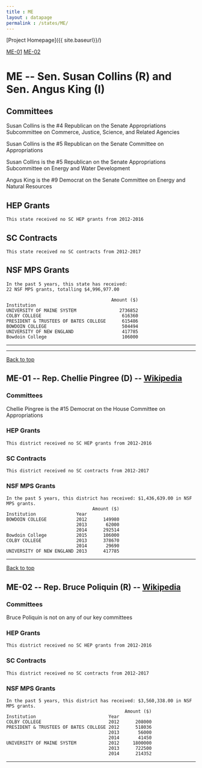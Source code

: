 ```yaml
---
title : ME
layout : datapage
permalink : /states/ME/
---
```

<a name="top"></a>
[Project Homepage]({{ site.baseurl}}/)


[ME-01](#ME-01)  [ME-02](#ME-02)  

# ME -- Sen. Susan Collins (R) and  Sen. Angus King (I)
## Committees
Susan Collins is the #4 Republican on the Senate Appropriations Subcommittee on Commerce, Justice, Science, and Related Agencies 

Susan Collins is the #5 Republican on the Senate Committee on Appropriations 

Susan Collins is the #5 Republican on the Senate Appropriations Subcommittee on Energy and Water Development 

Angus King is the #9 Democrat on the Senate Committee on Energy and Natural Resources 

## HEP Grants
```
This state received no SC HEP grants from 2012-2016
```
## SC Contracts
```
This state received no SC contracts from 2012-2017
```
## NSF MPS Grants
```
In the past 5 years, this state has received:
22 NSF MPS grants, totalling $4,996,977.00
 
                                       Amount ($)
Institution                                      
UNIVERSITY OF MAINE SYSTEM                2736852
COLBY COLLEGE                              616360
PRESIDENT & TRUSTEES OF BATES COLLEGE      615486
BOWDOIN COLLEGE                            504494
UNIVERSITY OF NEW ENGLAND                  417785
Bowdoin College                            106000
```
---
---
<a name="ME-01"></a>
[Back to top](#top)
## ME-01 -- Rep. Chellie Pingree (D) -- [Wikipedia](https://en.wikipedia.org/wiki/ME-01)
### Committees
Chellie Pingree is the #15 Democrat on the House Committee on Appropriations 

### HEP Grants
```
This district received no SC HEP grants from 2012-2016
```
### SC Contracts
```
This district received no SC contracts from 2012-2017
```
### NSF MPS Grants
```
In the past 5 years, this district has received: $1,436,639.00 in NSF MPS grants.
                                Amount ($)
Institution               Year            
BOWDOIN COLLEGE           2012      149980
                          2013       62000
                          2014      292514
Bowdoin College           2015      106000
COLBY COLLEGE             2013      378670
                          2014       29690
UNIVERSITY OF NEW ENGLAND 2013      417785
```
---
<a name="ME-02"></a>
[Back to top](#top)
## ME-02 -- Rep. Bruce Poliquin (R) -- [Wikipedia](https://en.wikipedia.org/wiki/ME-02)
### Committees
Bruce Poliquin is not on any of our key committees 

### HEP Grants
```
This district received no SC HEP grants from 2012-2016
```
### SC Contracts
```
This district received no SC contracts from 2012-2017
```
### NSF MPS Grants
```
In the past 5 years, this district has received: $3,560,338.00 in NSF MPS grants.
                                            Amount ($)
Institution                           Year            
COLBY COLLEGE                         2012      208000
PRESIDENT & TRUSTEES OF BATES COLLEGE 2012      518036
                                      2013       56000
                                      2014       41450
UNIVERSITY OF MAINE SYSTEM            2012     1800000
                                      2013      722500
                                      2014      214352
```
---
